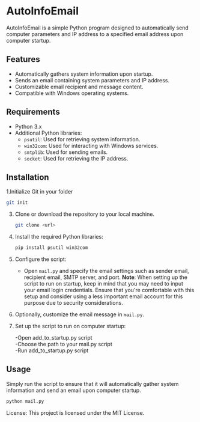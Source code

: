 # AutoInfoEmail

AutoInfoEmail is a simple Python program designed to automatically send computer parameters and IP address to a specified email address upon computer startup.

## Features

- Automatically gathers system information upon startup.
- Sends an email containing system parameters and IP address.
- Customizable email recipient and message content.
- Compatible with Windows operating systems.

## Requirements

- Python 3.x
- Additional Python libraries:
  - `psutil`: Used for retrieving system information.
  - `win32com`: Used for interacting with Windows services.
  - `smtplib`: Used for sending emails.
  - `socket`: Used for retrieving the IP address.

## Installation

1.Initialize Git in your folder
   ```bash
   git init
   ```
3. Clone or download the repository to your local machine.
   ```bash
   git clone <url>
   ```
4. Install the required Python libraries:

    ```bash
    pip install psutil win32com
    ```

5. Configure the script:
   - Open `mail.py` and specify the email settings such as sender email, recipient email, SMTP server, and port.
   **Note**: When setting up the script to run on startup, keep in mind that you may need to input your email login credentials. Ensure that you're comfortable with this setup and consider using a less important email account for this purpose due to security considerations.  
6. Optionally, customize the email message in `mail.py`.

7. Set up the script to run on computer startup:
   
   -Open add_to_startup.py script  
   -Choose the path to your mail.py script   
   -Run add_to_startup.py script 

## Usage

Simply run the script to ensure that it will automatically gather system information and send an email upon computer startup.

```bash
python mail.py
```

License: This project is licensed under the MIT License.

